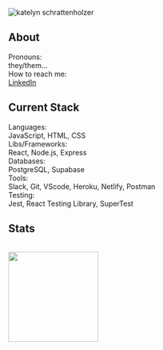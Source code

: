 ![katelyn schrattenholzer](https://github.com/user/banner.png)

## About
Pronouns: <br/> they/them...
<br/> 
How to reach me: 
<br/> [LinkedIn](https://www.linkedin.com/in/k-schrattenholzer/) <br />

## Current Stack
Languages: <br/> JavaScript, HTML, CSS
<br/> 
Libs/Frameworks: <br/>  React, Node.js, Express
<br/> 
Databases: <br/>  PostgreSQL, Supabase
<br/> 
Tools: <br/>  Slack, Git, VScode, Heroku, Netlify, Postman
<br/> 
Testing: <br/>  Jest, React Testing Library, SuperTest
<br/> 


## Stats
<br/> 
<img height="180em" src="https://github-readme-stats.vercel.app/api?username=k-schrattenholzer&show_icons=true&hide_border=true&&count_private=true&include_all_commits=true" />
